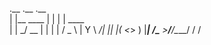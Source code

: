 .__           .__  .__          
|  |__   ____ |  | |  |   ____  
|  |  \_/ __ \|  | |  |  /  _ \ 
|   Y  \  ___/|  |_|  |_(  <_> )
|___|  /\___  >____/____/\____/ 
     \/     \/                  
